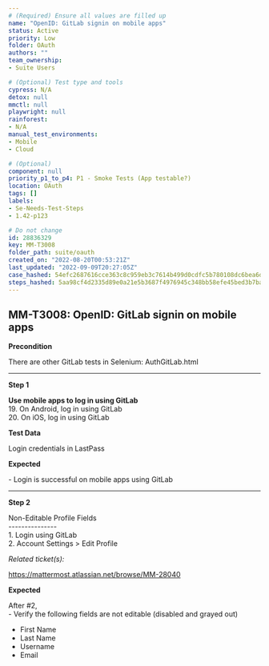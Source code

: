 ```yaml
---
# (Required) Ensure all values are filled up
name: "OpenID: GitLab signin on mobile apps"
status: Active
priority: Low
folder: OAuth
authors: ""
team_ownership: 
- Suite Users

# (Optional) Test type and tools
cypress: N/A
detox: null
mmctl: null
playwright: null
rainforest: 
- N/A
manual_test_environments: 
- Mobile
- Cloud

# (Optional)
component: null
priority_p1_to_p4: P1 - Smoke Tests (App testable?)
location: OAuth
tags: []
labels: 
- Se-Needs-Test-Steps
- 1.42-p123

# Do not change
id: 28836329
key: MM-T3008
folder_path: suite/oauth
created_on: "2022-08-20T00:53:21Z"
last_updated: "2022-09-09T20:27:05Z"
case_hashed: 54efc2687616cce363c8c959eb3c7614b499d0cdfc5b780108dc6bea6d11fba92c25034bac52f86396f62da002eaaad5
steps_hashed: 5aa98cf4d2335d89e0a21e5b3687f4976945c348bb58efe45bed3b7ba1d6166046d1a71bb34d10eedb5ed9bc1a705faf
---
```


## MM-T3008: OpenID: GitLab signin on mobile apps

**Precondition**

There are other GitLab tests in Selenium: AuthGitLab.html

---

**Step 1**

**Use mobile apps to log in using GitLab**\
19\. On Android, log in using GitLab\
20\. On iOS, log in using GitLab

**Test Data**

Login credentials in LastPass

**Expected**

\- Login is successful on mobile apps using GitLab

---

**Step 2**

Non-Editable Profile Fields\
\---------------\
1\. Login using GitLab\
2\. Account Settings > Edit Profile

_Related ticket(s):_

<https://mattermost.atlassian.net/browse/MM-28040>

**Expected**

After #2,\
\- Verify the following fields are not editable (disabled and grayed out)

- First Name
- Last Name
- Username
- Email
